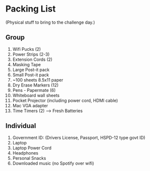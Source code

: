 
# Packing List
(Physical stuff to bring to the challenge day.)

## Group 

1. Wifi Pucks (2)
1. Power Strips (2-3)
1. Extension Cords (2)
1. Masking Tape
1. Large Post-it pack
1. Small Post-it pack
2. ~100 sheets 8.5x11 paper
1. Dry Erase Markers (12)
1. Pens - Papermate (6)
1. Whiteboard wall sheets
1. Pocket Projector (including power cord, HDMI cable)
1. Mac VGA adapter
1. Time Timers (2) --> Fresh Batteries


## Individual

1. Government ID: (Drivers License, Passport, HSPD-12 type govt ID)
1. Laptop 
1. Laptop Power Cord
1. Headphones
1. Personal Snacks
2. Downloaded music (no Spotify over wifi)

